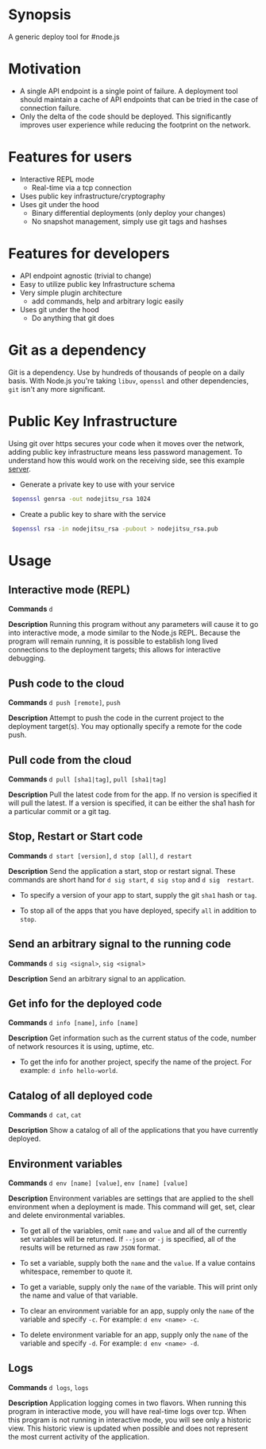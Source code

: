 # Synopsis
A generic deploy tool for #node.js

# Motivation
 - A single API endpoint is a single point of failure. A deployment tool 
 should maintain a cache of API endpoints that can be tried in the case of
 connection failure.
 - Only the delta of the code should be deployed. This significantly
 improves user experience while reducing the footprint on the network.

# Features for users
 - Interactive REPL mode
   - Real-time via a tcp connection
 - Uses public key infrastructure/cryptography
 - Uses git under the hood
   - Binary differential deployments (only deploy your changes)
   - No snapshot management, simply use git tags and hashses

# Features for developers
 - API endpoint agnostic (trivial to change)
 - Easy to utilize public key Infrastructure schema
 - Very simple plugin architecture
   - add commands, help and arbitrary logic easily
 - Uses git under the hood
   - Do anything that git does

# Git as a dependency
 Git is a dependency. Use by hundreds of thousands of people on a daily
 basis. With Node.js you're taking `libuv`, `openssl` and other dependencies, 
 `git` isn't any more significant.

# Public Key Infrastructure
Using git over https secures your code when it moves over the network, 
adding public key infrastructure means less password management. To understand
how this would work on the receiving side, see this example [server](https://github.com/hij1nx/d/blob/master/examples/server/server.js).

 - Generate a private key to use with your service

```bash
 $openssl genrsa -out nodejitsu_rsa 1024
```

 - Create a public key to share with the service

```bash
 $openssl rsa -in nodejitsu_rsa -pubout > nodejitsu_rsa.pub
```

# Usage

## Interactive mode (REPL)
__**Commands**__ `d`

__**Description**__ Running this program without any parameters will cause 
it to go into interactive mode, a mode similar to the Node.js REPL. Because 
the program will remain running, it is possible to establish long lived 
connections to the deployment targets; this allows for interactive debugging.

## Push code to the cloud
__**Commands**__ `d push [remote]`, `push`

__**Description**__ Attempt to push the code in the current project to the 
deployment target(s). You may optionally specify a remote for the code push.

## Pull code from the cloud
__**Commands**__ `d pull [sha1|tag]`, `pull [sha1|tag]`

__**Description**__ Pull the latest code from for the app. If no version is 
specified it will pull the latest. If a version is specified, it can be either 
the sha1 hash for a particular commit or a git tag.

## Stop, Restart or Start code
__**Commands**__ `d start [version]`, `d stop [all]`, `d restart`

__**Description**__ Send the application a start, stop or restart signal. 
These commands are short hand for `d sig start`, `d sig stop` and `d sig 
restart`. 

 - To specify a version of your app to start, supply the git `sha1` hash 
 or `tag`.

 - To stop all of the apps that you have deployed, specify `all` in addition 
 to `stop`.

## Send an arbitrary signal to the running code
__**Commands**__ `d sig <signal>`, `sig <signal>`

__**Description**__ Send an arbitrary signal to an application.

## Get info for the deployed code
__**Commands**__ `d info [name]`, `info [name]`

__**Description**__ Get information such as the current status of the code, 
number of network resources it is using, uptime, etc.

 - To get the info for another project, specify the name of the project. For 
 example: `d info hello-world`.

## Catalog of all deployed code
__**Commands**__ `d cat`, `cat`

__**Description**__ Show a catalog of all of the applications that you have 
currently deployed.

## Environment variables
__**Commands**__ `d env [name] [value]`, `env [name] [value]`

__**Description**__ Environment variables are settings that are applied to the
shell environment when a deployment is made. This command will get, set, clear
and delete environmental variables. 

 - To get all of the variables, omit `name` and `value` and all of the 
 currently set variables will be returned. If `--json` or `-j` is specified, 
 all of the results will be returned as raw `JSON` format.

 - To set a variable, supply both the `name` and the `value`. If a value 
 contains whitespace, remember to quote it.

 - To get a variable, supply only the `name` of the variable. This will print 
 only the name and value of that variable.

 - To clear an environment variable for an app, supply only the `name` of the 
 variable and specify `-c`. For example: `d env <name> -c`.

 - To delete environment variable for an app, supply only the `name` of the 
 variable and specify `-d`. For example: `d env <name> -d`.

## Logs

__**Commands**__ `d logs`, `logs` 

__**Description**__ Application logging comes in two flavors. When running 
this program in interactive mode, you will have real-time logs over tcp. When 
this program is not running in interactive mode, you will see only a historic 
view. This historic view is updated when possible and does not represent the 
most current activity of the application.

